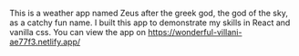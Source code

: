 This is a weather app named Zeus after the greek god, the god of the sky, as a catchy fun name. 
I built this app to demonstrate my skills in React and vanilla css.
You can view the app on https://wonderful-villani-ae77f3.netlify.app/
